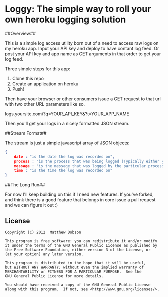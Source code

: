 Loggy: The simple way to roll your own heroku logging solution
==============================================================

##Overview##

This is a simple log access utility born out of a need to access raw logs on my heroku app. Input your API key and deploy to have contant log feed. Or post your API key and app name as GET arguments in that order to get your log feed.


Three simple steps for this app:

1. Clone this repo
2. Create an application on heroku
3. Push!

Then have your browser or other consumers issue a GET request to that url with two other URL parameters like so.

logs.yoursite.com/?q=YOUR_API_KEY&?t=YOUR_APP_NAME

Then you'll get your logs in a nicely formatted JSON stream. 

##Stream Format##

The stream is just a simple javascript array of JSON objects:
```json
{
	date : "is the date the log was recorded on",
	process : "is the process that was being logged (Typically either your application or heroku internals for routing)",
	message : "is the message that was logged by the particular process",
	time : "is the time the log was recorded on"
}
```
##The Long Run##

For now I'll keep building on this if I need new features. If you've forked, and think there is a good feature that belongs in core issue a pull request and we can figure it out :)

## License ##

    Copyright (C) 2012  Matthew Dobson

    This program is free software: you can redistribute it and/or modify
    it under the terms of the GNU General Public License as published by
    the Free Software Foundation, either version 3 of the License, or
    (at your option) any later version.

    This program is distributed in the hope that it will be useful,
    but WITHOUT ANY WARRANTY; without even the implied warranty of
    MERCHANTABILITY or FITNESS FOR A PARTICULAR PURPOSE.  See the
    GNU General Public License for more details.

    You should have received a copy of the GNU General Public License
    along with this program.  If not, see <http://www.gnu.org/licenses/>.
